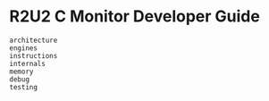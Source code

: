 # R2U2 C Monitor Developer Guide

```{toctree}
architecture
engines
instructions
internals
memory
debug
testing
```
